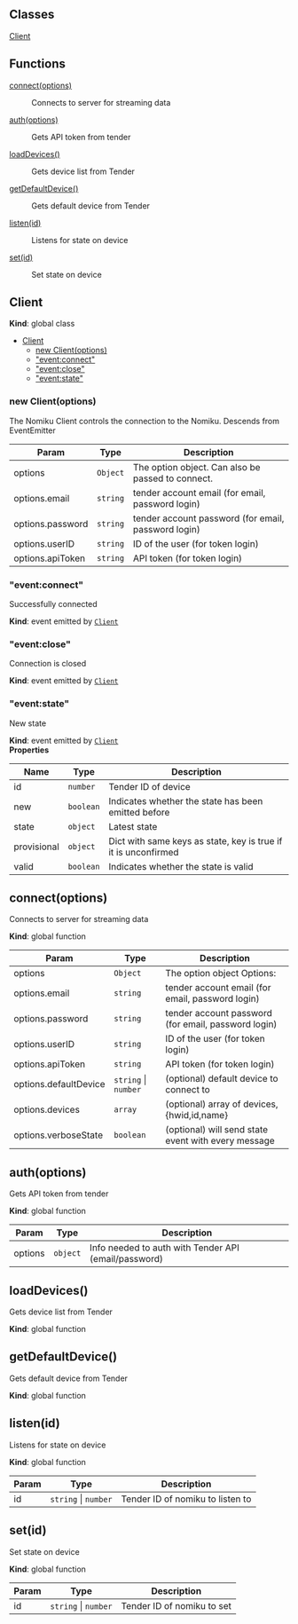## Classes

<dl>
<dt><a href="#Client">Client</a></dt>
<dd></dd>
</dl>

## Functions

<dl>
<dt><a href="#connect">connect(options)</a></dt>
<dd><p>Connects to server for streaming data</p>
</dd>
<dt><a href="#auth">auth(options)</a></dt>
<dd><p>Gets API token from tender</p>
</dd>
<dt><a href="#loadDevices">loadDevices()</a></dt>
<dd><p>Gets device list from Tender</p>
</dd>
<dt><a href="#getDefaultDevice">getDefaultDevice()</a></dt>
<dd><p>Gets default device from Tender</p>
</dd>
<dt><a href="#listen">listen(id)</a></dt>
<dd><p>Listens for state on device</p>
</dd>
<dt><a href="#set">set(id)</a></dt>
<dd><p>Set state on device</p>
</dd>
</dl>

<a name="Client"></a>

## Client
**Kind**: global class  

* [Client](#Client)
    * [new Client(options)](#new_Client_new)
    * ["event:connect"](#Client+event_connect)
    * ["event:close"](#Client+event_close)
    * ["event:state"](#Client+event_state)

<a name="new_Client_new"></a>

### new Client(options)
The Nomiku Client controls the connection to the Nomiku. Descends from
EventEmitter


| Param | Type | Description |
| --- | --- | --- |
| options | <code>Object</code> | The option object. Can also be passed to connect. |
| options.email | <code>string</code> | tender account email (for email, password login) |
| options.password | <code>string</code> | tender account password (for email, password login) |
| options.userID | <code>string</code> | ID of the user (for token login) |
| options.apiToken | <code>string</code> | API token (for token login) |

<a name="Client+event_connect"></a>

### "event:connect"
Successfully connected

**Kind**: event emitted by <code>[Client](#Client)</code>  
<a name="Client+event_close"></a>

### "event:close"
Connection is closed

**Kind**: event emitted by <code>[Client](#Client)</code>  
<a name="Client+event_state"></a>

### "event:state"
New state

**Kind**: event emitted by <code>[Client](#Client)</code>  
**Properties**

| Name | Type | Description |
| --- | --- | --- |
| id | <code>number</code> | Tender ID of device |
| new | <code>boolean</code> | Indicates whether the state has been emitted before |
| state | <code>object</code> | Latest state |
| provisional | <code>object</code> | Dict with same keys as state, key is true if it is unconfirmed |
| valid | <code>boolean</code> | Indicates whether the state is valid |

<a name="connect"></a>

## connect(options)
Connects to server for streaming data

**Kind**: global function  

| Param | Type | Description |
| --- | --- | --- |
| options | <code>Object</code> | The option object Options: |
| options.email | <code>string</code> | tender account email (for email, password login) |
| options.password | <code>string</code> | tender account password (for email, password login) |
| options.userID | <code>string</code> | ID of the user (for token login) |
| options.apiToken | <code>string</code> | API token (for token login) |
| options.defaultDevice | <code>string</code> &#124; <code>number</code> | (optional) default device to connect to |
| options.devices | <code>array</code> | (optional) array of devices, {hwid,id,name} |
| options.verboseState | <code>boolean</code> | (optional) will send state event with every message |

<a name="auth"></a>

## auth(options)
Gets API token from tender

**Kind**: global function  

| Param | Type | Description |
| --- | --- | --- |
| options | <code>object</code> | Info needed to auth with Tender API (email/password) |

<a name="loadDevices"></a>

## loadDevices()
Gets device list from Tender

**Kind**: global function  
<a name="getDefaultDevice"></a>

## getDefaultDevice()
Gets default device from Tender

**Kind**: global function  
<a name="listen"></a>

## listen(id)
Listens for state on device

**Kind**: global function  

| Param | Type | Description |
| --- | --- | --- |
| id | <code>string</code> &#124; <code>number</code> | Tender ID of nomiku to listen to |

<a name="set"></a>

## set(id)
Set state on device

**Kind**: global function  

| Param | Type | Description |
| --- | --- | --- |
| id | <code>string</code> &#124; <code>number</code> | Tender ID of nomiku to set |
